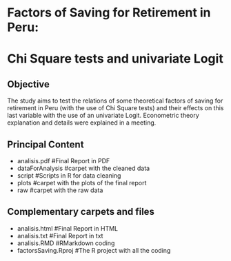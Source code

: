 # Factors of Saving for Retirement in Peru: 
# Chi Square tests and univariate Logit

## Objective
The study aims to test the relations of some theoretical factors of saving for retirement in Peru (with the use of Chi Square tests) and their effects on this last variable with the use of an univariate Logit. Econometric theory explanation and details were explained in a meeting.

## Principal Content
* analisis.pdf #Final Report in PDF
* dataForAnalysis #carpet with the cleaned data
* script #Scripts in R for data cleaning
* plots #carpet with the plots of the final report
* raw #carpet with the raw data

## Complementary carpets and files
* analisis.html #Final Report in HTML
* analisis.txt #Final Report in txt
* analisis.RMD #RMarkdown coding
* factorsSaving.Rproj #The R project with all the coding
